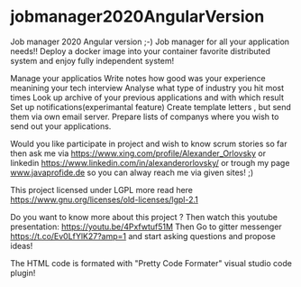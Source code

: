 # jobmanager2020AngularVersion
Job manager 2020 Angular version ;-)
Job manager for all your application needs!!
Deploy a docker image into your container favorite distributed system and enjoy fully independent system!

Manage your applicatios
Write notes how good was your experience meanining your tech interview
Analyse what type of industry you hit most times
Look up archive of your previous applications and with which result
Set up notifications(experimantal feature)
Create template letters , but send them via own email server.
Prepare lists of companys where you wish to send out your applications.

Would you like participate in project and wish to know scrum stories so far then ask me via https://www.xing.com/profile/Alexander_Orlovsky or linkedin https://www.linkedin.com/in/alexanderorlovsky/ or trough my page www.javaprofide.de  so you can alway reach me via given sites! ;)

This project licensed under LGPL more read here https://www.gnu.org/licenses/old-licenses/lgpl-2.1

Do you want to know more about this project ? 
Then watch this youtube presentation: https://youtu.be/4Pxfwtuf51M
Then Go to gitter messenger https://t.co/Ev0LfYlK27?amp=1 and start asking questions and propose ideas!

The HTML code is formated with "Pretty Code Formater" visual studio code plugin!


